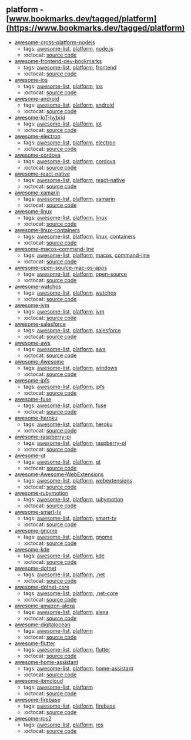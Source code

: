 platform - [www.bookmarks.dev/tagged/platform](https://www.bookmarks.dev/tagged/platform)
---
* [awesome-cross-platform-nodejs](https://github.com/bcoe/awesome-cross-platform-nodejs#readme)
    * tags: [awesome-list](../tagged/awesome-list.md), [platform](../tagged/platform.md), [node.js](../tagged/node.js.md)
    * :octocat: [source code](https://github.com/bcoe/awesome-cross-platform-nodejs#readme)
* [awesome-frontend-dev-bookmarks](https://github.com/dypsilon/frontend-dev-bookmarks#readme)
    * tags: [awesome-list](../tagged/awesome-list.md), [platform](../tagged/platform.md), [frontend](../tagged/frontend.md)
    * :octocat: [source code](https://github.com/dypsilon/frontend-dev-bookmarks#readme)
* [awesome-ios](https://github.com/vsouza/awesome-ios#readme)
    * tags: [awesome-list](../tagged/awesome-list.md), [platform](../tagged/platform.md), [ios](../tagged/ios.md)
    * :octocat: [source code](https://github.com/vsouza/awesome-ios#readme)
* [awesome-android](https://github.com/JStumpp/awesome-android#readme)
    * tags: [awesome-list](../tagged/awesome-list.md), [platform](../tagged/platform.md), [android](../tagged/android.md)
    * :octocat: [source code](https://github.com/JStumpp/awesome-android#readme)
* [awesome-IoT-hybrid](https://github.com/weblancaster/awesome-IoT-hybrid#readme)
    * tags: [awesome-list](../tagged/awesome-list.md), [platform](../tagged/platform.md), [iot](../tagged/iot.md)
    * :octocat: [source code](https://github.com/weblancaster/awesome-IoT-hybrid#readme)
* [awesome-electron](https://github.com/sindresorhus/awesome-electron#readme)
    * tags: [awesome-list](../tagged/awesome-list.md), [platform](../tagged/platform.md), [electron](../tagged/electron.md)
    * :octocat: [source code](https://github.com/sindresorhus/awesome-electron#readme)
* [awesome-cordova](https://github.com/busterc/awesome-cordova#readme)
    * tags: [awesome-list](../tagged/awesome-list.md), [platform](../tagged/platform.md), [cordova](../tagged/cordova.md)
    * :octocat: [source code](https://github.com/busterc/awesome-cordova#readme)
* [awesome-react-native](https://github.com/jondot/awesome-react-native#readme)
    * tags: [awesome-list](../tagged/awesome-list.md), [platform](../tagged/platform.md), [react-native](../tagged/react-native.md)
    * :octocat: [source code](https://github.com/jondot/awesome-react-native#readme)
* [awesome-xamarin](https://github.com/XamSome/awesome-xamarin#readme)
    * tags: [awesome-list](../tagged/awesome-list.md), [platform](../tagged/platform.md), [xamarin](../tagged/xamarin.md)
    * :octocat: [source code](https://github.com/XamSome/awesome-xamarin#readme)
* [awesome-linux](https://github.com/aleksandar-todorovic/awesome-linux#readme)
    * tags: [awesome-list](../tagged/awesome-list.md), [platform](../tagged/platform.md), [linux](../tagged/linux.md)
    * :octocat: [source code](https://github.com/aleksandar-todorovic/awesome-linux#readme)
* [awesome-linux-containers](https://github.com/Friz-zy/awesome-linux-containers#readme)
    * tags: [awesome-list](../tagged/awesome-list.md), [platform](../tagged/platform.md), [linux](../tagged/linux.md), [containers](../tagged/containers.md)
    * :octocat: [source code](https://github.com/Friz-zy/awesome-linux-containers#readme)
* [awesome-macos-command-line](https://github.com/herrbischoff/awesome-macos-command-line#readme)
    * tags: [awesome-list](../tagged/awesome-list.md), [platform](../tagged/platform.md), [macos](../tagged/macos.md), [command-line](../tagged/command-line.md)
    * :octocat: [source code](https://github.com/herrbischoff/awesome-macos-command-line#readme)
* [awesome-open-source-mac-os-apps](https://github.com/serhii-londar/open-source-mac-os-apps#readme)
    * tags: [awesome-list](../tagged/awesome-list.md), [platform](../tagged/platform.md), [open-source](../tagged/open-source.md)
    * :octocat: [source code](https://github.com/serhii-londar/open-source-mac-os-apps#readme)
* [awesome-watchos](https://github.com/yenchenlin/awesome-watchos#readme)
    * tags: [awesome-list](../tagged/awesome-list.md), [platform](../tagged/platform.md), [watchos](../tagged/watchos.md)
    * :octocat: [source code](https://github.com/yenchenlin/awesome-watchos#readme)
* [awesome-jvm](https://github.com/deephacks/awesome-jvm#readme)
    * tags: [awesome-list](../tagged/awesome-list.md), [platform](../tagged/platform.md), [jvm](../tagged/jvm.md)
    * :octocat: [source code](https://github.com/deephacks/awesome-jvm#readme)
* [awesome-salesforce](https://github.com/mailtoharshit/awesome-salesforce#readme)
    * tags: [awesome-list](../tagged/awesome-list.md), [platform](../tagged/platform.md), [salesforce](../tagged/salesforce.md)
    * :octocat: [source code](https://github.com/mailtoharshit/awesome-salesforce#readme)
* [awesome-aws](https://github.com/donnemartin/awesome-aws#readme)
    * tags: [awesome-list](../tagged/awesome-list.md), [platform](../tagged/platform.md), [aws](../tagged/aws.md)
    * :octocat: [source code](https://github.com/donnemartin/awesome-aws#readme)
* [awesome-Awesome](https://github.com/Awesome-Windows/Awesome#readme)
    * tags: [awesome-list](../tagged/awesome-list.md), [platform](../tagged/platform.md), [windows](../tagged/windows.md)
    * :octocat: [source code](https://github.com/Awesome-Windows/Awesome#readme)
* [awesome-ipfs](https://github.com/ipfs/awesome-ipfs#readme)
    * tags: [awesome-list](../tagged/awesome-list.md), [platform](../tagged/platform.md), [ipfs](../tagged/ipfs.md)
    * :octocat: [source code](https://github.com/ipfs/awesome-ipfs#readme)
* [awesome-fuse](https://github.com/fuse-compound/awesome-fuse#readme)
    * tags: [awesome-list](../tagged/awesome-list.md), [platform](../tagged/platform.md), [fuse](../tagged/fuse.md)
    * :octocat: [source code](https://github.com/fuse-compound/awesome-fuse#readme)
* [awesome-heroku](https://github.com/ianstormtaylor/awesome-heroku#readme)
    * tags: [awesome-list](../tagged/awesome-list.md), [platform](../tagged/platform.md), [heroku](../tagged/heroku.md)
    * :octocat: [source code](https://github.com/ianstormtaylor/awesome-heroku#readme)
* [awesome-raspberry-pi](https://github.com/thibmaek/awesome-raspberry-pi#readme)
    * tags: [awesome-list](../tagged/awesome-list.md), [platform](../tagged/platform.md), [raspberry-pi](../tagged/raspberry-pi.md)
    * :octocat: [source code](https://github.com/thibmaek/awesome-raspberry-pi#readme)
* [awesome-qt](https://github.com/JesseTG/awesome-qt#readme)
    * tags: [awesome-list](../tagged/awesome-list.md), [platform](../tagged/platform.md), [qt](../tagged/qt.md)
    * :octocat: [source code](https://github.com/JesseTG/awesome-qt#readme)
* [awesome-Awesome-WebExtensions](https://github.com/bfred-it/Awesome-WebExtensions#readme)
    * tags: [awesome-list](../tagged/awesome-list.md), [platform](../tagged/platform.md), [webextensions](../tagged/webextensions.md)
    * :octocat: [source code](https://github.com/bfred-it/Awesome-WebExtensions#readme)
* [awesome-rubymotion](https://github.com/motion-open-source/awesome-rubymotion#readme)
    * tags: [awesome-list](../tagged/awesome-list.md), [platform](../tagged/platform.md), [rubymotion](../tagged/rubymotion.md)
    * :octocat: [source code](https://github.com/motion-open-source/awesome-rubymotion#readme)
* [awesome-smart-tv](https://github.com/vitalets/awesome-smart-tv#readme)
    * tags: [awesome-list](../tagged/awesome-list.md), [platform](../tagged/platform.md), [smart-tv](../tagged/smart-tv.md)
    * :octocat: [source code](https://github.com/vitalets/awesome-smart-tv#readme)
* [awesome-gnome](https://github.com/Kazhnuz/awesome-gnome#readme)
    * tags: [awesome-list](../tagged/awesome-list.md), [platform](../tagged/platform.md), [gnome](../tagged/gnome.md)
    * :octocat: [source code](https://github.com/Kazhnuz/awesome-gnome#readme)
* [awesome-kde](https://github.com/francoism90/awesome-kde#readme)
    * tags: [awesome-list](../tagged/awesome-list.md), [platform](../tagged/platform.md), [kde](../tagged/kde.md)
    * :octocat: [source code](https://github.com/francoism90/awesome-kde#readme)
* [awesome-dotnet](https://github.com/quozd/awesome-dotnet#readme)
    * tags: [awesome-list](../tagged/awesome-list.md), [platform](../tagged/platform.md), [.net](../tagged/.net.md)
    * :octocat: [source code](https://github.com/quozd/awesome-dotnet#readme)
* [awesome-dotnet-core](https://github.com/thangchung/awesome-dotnet-core#readme)
    * tags: [awesome-list](../tagged/awesome-list.md), [platform](../tagged/platform.md), [.net-core](../tagged/.net-core.md)
    * :octocat: [source code](https://github.com/thangchung/awesome-dotnet-core#readme)
* [awesome-amazon-alexa](https://github.com/miguelmota/awesome-amazon-alexa#readme)
    * tags: [awesome-list](../tagged/awesome-list.md), [platform](../tagged/platform.md), [alexa](../tagged/alexa.md)
    * :octocat: [source code](https://github.com/miguelmota/awesome-amazon-alexa#readme)
* [awesome-digitalocean](https://github.com/jonleibowitz/awesome-digitalocean#readme)
    * tags: [awesome-list](../tagged/awesome-list.md), [platform](../tagged/platform.md)
    * :octocat: [source code](https://github.com/jonleibowitz/awesome-digitalocean#readme)
* [awesome-flutter](https://github.com/Solido/awesome-flutter#readme)
    * tags: [awesome-list](../tagged/awesome-list.md), [platform](../tagged/platform.md), [flutter](../tagged/flutter.md)
    * :octocat: [source code](https://github.com/Solido/awesome-flutter#readme)
* [awesome-home-assistant](https://github.com/frenck/awesome-home-assistant#readme)
    * tags: [awesome-list](../tagged/awesome-list.md), [platform](../tagged/platform.md), [home-assistant](../tagged/home-assistant.md)
    * :octocat: [source code](https://github.com/frenck/awesome-home-assistant#readme)
* [awesome-ibmcloud](https://github.com/victorshinya/awesome-ibmcloud#readme)
    * tags: [awesome-list](../tagged/awesome-list.md), [platform](../tagged/platform.md)
    * :octocat: [source code](https://github.com/victorshinya/awesome-ibmcloud#readme)
* [awesome-firebase](https://github.com/jthegedus/awesome-firebase#readme)
    * tags: [awesome-list](../tagged/awesome-list.md), [platform](../tagged/platform.md), [firebase](../tagged/firebase.md)
    * :octocat: [source code](https://github.com/jthegedus/awesome-firebase#readme)
* [awesome-ros2](https://github.com/fkromer/awesome-ros2#readme)
    * tags: [awesome-list](../tagged/awesome-list.md), [platform](../tagged/platform.md), [ros](../tagged/ros.md)
    * :octocat: [source code](https://github.com/fkromer/awesome-ros2#readme)
